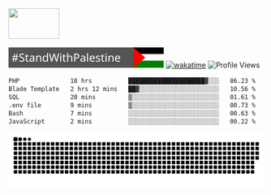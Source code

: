 <a href="#">
    <img src="https://media1.giphy.com/media/L0C3eo0XgklO7iqXRC/source.gif" width="100" height="60"/>
</a>

[![github](https://raw.githubusercontent.com/saedyousef/StandWithPalestine/main/badges/flat/StandWithPalestine.svg)](https://github.com/saedyousef/StandWithPalestine)
[![wakatime](https://wakatime.com/badge/user/03bf07e2-4c78-4826-8603-8922f0241061.svg)](https://wakatime.com/@03bf07e2-4c78-4826-8603-8922f0241061)
![Profile Views](https://visitor-badge.glitch.me/badge?page_id=saedyousef.saedyousef&left_color=grey&right_color=blue&left_text=👀+Profile+Views)


<!-- <img src="https://github-readme-stats.vercel.app/api?username=saedyousef&show_icons=true&count_private=true" width="100%" /> --> 

<!--START_SECTION:waka-->

```text
PHP              18 hrs          █████████████████████▓░░░   86.23 %
Blade Template   2 hrs 12 mins   ██▓░░░░░░░░░░░░░░░░░░░░░░   10.56 %
SQL              20 mins         ▒░░░░░░░░░░░░░░░░░░░░░░░░   01.61 %
.env file        9 mins          ▒░░░░░░░░░░░░░░░░░░░░░░░░   00.73 %
Bash             7 mins          ░░░░░░░░░░░░░░░░░░░░░░░░░   00.63 %
JavaScript       2 mins          ░░░░░░░░░░░░░░░░░░░░░░░░░   00.22 %
```

<!--END_SECTION:waka-->
    
![github contribution grid snake animation](https://raw.githubusercontent.com/saedyousef/saedyousef/output/github-contribution-grid-snake.svg)

<!-- <div align="center">
<a href='https://ko-fi.com/X8X4DZ9YG' target='_blank'><img height='36' style='display:flex;border:0px;height:36px;margin:auto;left:50%' src='https://cdn.ko-fi.com/cdn/kofi2.png?v=3' border='0' alt='Buy Me a Coffee at ko-fi.com' /></a>
</div> -->
